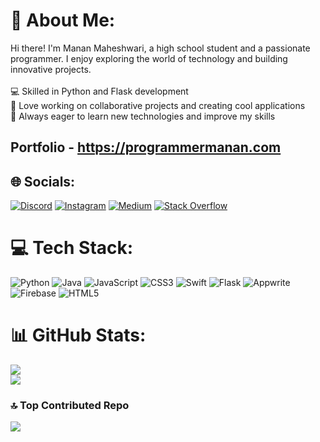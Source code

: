 # 💫 About Me:
Hi there! I'm Manan Maheshwari, a high school student and a passionate programmer. I enjoy exploring the world of technology and building innovative projects.<br><br>💻 Skilled in Python and Flask development<br>🚀 Love working on collaborative projects and creating cool applications<br>🌱 Always eager to learn new technologies and improve my skills

## Portfolio - https://programmermanan.com

## 🌐 Socials:
[![Discord](https://img.shields.io/badge/Discord-%237289DA.svg?logo=discord&logoColor=white)](https://discordapp.com/users/758161900856541224) [![Instagram](https://img.shields.io/badge/Instagram-%23E4405F.svg?logo=Instagram&logoColor=white)](https://instagram.com/manan._.m) [![Medium](https://img.shields.io/badge/Medium-12100E?logo=medium&logoColor=white)](https://medium.com/@myselfmanan) [![Stack Overflow](https://img.shields.io/badge/-Stackoverflow-FE7A16?logo=stack-overflow&logoColor=white)](https://stackoverflow.com/users/23436753/programmermanan) 

# 💻 Tech Stack:
![Python](https://img.shields.io/badge/python-3670A0?style=for-the-badge&logo=python&logoColor=ffdd54) ![Java](https://img.shields.io/badge/java-%23ED8B00.svg?style=for-the-badge&logo=openjdk&logoColor=white) ![JavaScript](https://img.shields.io/badge/javascript-%23323330.svg?style=for-the-badge&logo=javascript&logoColor=%23F7DF1E) ![CSS3](https://img.shields.io/badge/css3-%231572B6.svg?style=for-the-badge&logo=css3&logoColor=white) ![Swift](https://img.shields.io/badge/swift-F54A2A?style=for-the-badge&logo=swift&logoColor=white) ![Flask](https://img.shields.io/badge/flask-%23000.svg?style=for-the-badge&logo=flask&logoColor=white) ![Appwrite](https://img.shields.io/badge/Appwrite-%23FD366E.svg?style=for-the-badge&logo=appwrite&logoColor=white) ![Firebase](https://img.shields.io/badge/firebase-a08021?style=for-the-badge&logo=firebase&logoColor=ffcd34) ![HTML5](https://img.shields.io/badge/html5-%23E34F26.svg?style=for-the-badge&logo=html5&logoColor=white)
# 📊 GitHub Stats:
![](https://github-readme-streak-stats.herokuapp.com/?user=ProgrammerManan&theme=dark&hide_border=false)<br/>
![](https://github-readme-stats.vercel.app/api/top-langs/?username=ProgrammerManan&theme=dark&hide_border=false&include_all_commits=false&count_private=false&layout=compact)

### 🔝 Top Contributed Repo
![](https://github-contributor-stats.vercel.app/api?username=ProgrammerManan&limit=5&theme=dark&combine_all_yearly_contributions=true)
